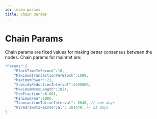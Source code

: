 ```yaml
---
id: learn-params
title: Chain params
---
```


# Chain Params

Chain params are fixed values for making better consensus between the nodes.
Chain params for mainnet are:

```go
"Params":{
    "BlockTimeInSecond":10,
    "MaximumTransactionPerBlock":1000,
    "MaximumPower":21,
    "SubsidyReductionInterval":4200000,
    "MaximumMemoLength":1024,
    "FeeFraction":0.001,
    "MinimumFee":1000,
    "TransactionToLiveInterval": 8640, // one days
    "WiredrawStakeInterval": 181440, // 21 days
}
```
